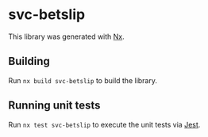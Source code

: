 # svc-betslip

This library was generated with [Nx](https://nx.dev).

## Building

Run `nx build svc-betslip` to build the library.

## Running unit tests

Run `nx test svc-betslip` to execute the unit tests via [Jest](https://jestjs.io).
